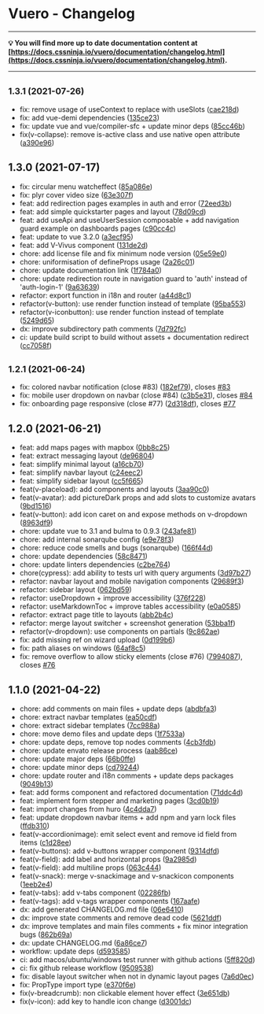 # Vuero - Changelog

---

**💡 You will find more up to date documentation content at [https://docs.cssninja.io/vuero/documentation/changelog.html](https://docs.cssninja.io/vuero/documentation/changelog.html).**

---

## <small>1.3.1 (2021-07-26)</small>

- fix: remove usage of useContext to replace with useSlots ([cae218d](https://github.com/cssninja-digisquad/vuero/commit/cae218d))
- fix: add vue-demi dependencies ([135ce23](https://github.com/cssninja-digisquad/vuero/commit/135ce23))
- fix: update vue and vue/compiler-sfc + update minor deps ([85cc46b](https://github.com/cssninja-digisquad/vuero/commit/85cc46b))
- fix(v-collapse): remove is-active class and use native open attribute ([a390e96](https://github.com/cssninja-digisquad/vuero/commit/a390e96))

## 1.3.0 (2021-07-17)

- fix: circular menu watcheffect ([85a086e](https://github.com/cssninja-digisquad/vuero/commit/85a086e))
- fix: plyr cover video size ([63e307f](https://github.com/cssninja-digisquad/vuero/commit/63e307f))
- feat: add redirection pages examples in auth and error ([72eed3b](https://github.com/cssninja-digisquad/vuero/commit/72eed3b))
- feat: add simple quickstarter pages and layout ([78d09cd](https://github.com/cssninja-digisquad/vuero/commit/78d09cd))
- feat: add useApi and useUserSession composable + add navigation guard example on dashboards pages ([c90cc4c](https://github.com/cssninja-digisquad/vuero/commit/c90cc4c))
- feat: update to vue 3.2.0 ([a3ecf95](https://github.com/cssninja-digisquad/vuero/commit/a3ecf95))
- feat: add V-Vivus component ([131de2d](https://github.com/cssninja-digisquad/vuero/commit/131de2d))
- chore: add license file and fix minimum node version ([05e59e0](https://github.com/cssninja-digisquad/vuero/commit/05e59e0))
- chore: uniformisation of defineProps usage ([2a26c01](https://github.com/cssninja-digisquad/vuero/commit/2a26c01))
- chore: update documentation link ([1f784a0](https://github.com/cssninja-digisquad/vuero/commit/1f784a0))
- chore: update redirection route in navigation guard to 'auth' instead of 'auth-login-1' ([9a63639](https://github.com/cssninja-digisquad/vuero/commit/9a63639))
- refactor: export function in i18n and router ([a44d8c1](https://github.com/cssninja-digisquad/vuero/commit/a44d8c1))
- refactor(v-button): use render function instead of template ([95ba553](https://github.com/cssninja-digisquad/vuero/commit/95ba553))
- refactor(v-iconbutton): use render function instead of template ([5249d65](https://github.com/cssninja-digisquad/vuero/commit/5249d65))
- dx: improve subdirectory path comments ([7d792fc](https://github.com/cssninja-digisquad/vuero/commit/7d792fc))
- ci: update build script to build without assets + documentation redirect ([cc7058f](https://github.com/cssninja-digisquad/vuero/commit/cc7058f))

## <small>1.2.1 (2021-06-24)</small>

- fix: colored navbar notification (close #83) ([182ef79](https://github.com/cssninja-digisquad/vuero/commit/182ef79)), closes [#83](https://github.com/cssninja-digisquad/vuero/issues/83)
- fix: mobile user dropdown on navbar (close #84) ([c3b5e31](https://github.com/cssninja-digisquad/vuero/commit/c3b5e31)), closes [#84](https://github.com/cssninja-digisquad/vuero/issues/84)
- fix: onboarding page responsive (close #77) ([2d318df](https://github.com/cssninja-digisquad/vuero/commit/2d318df)), closes [#77](https://github.com/cssninja-digisquad/vuero/issues/77)

## 1.2.0 (2021-06-21)

- feat: add maps pages with mapbox ([0bb8c25](https://github.com/cssninja-digisquad/vuero/commit/0bb8c25))
- feat: extract messaging layout ([de96804](https://github.com/cssninja-digisquad/vuero/commit/de96804))
- feat: simplify minimal layout ([a16cb70](https://github.com/cssninja-digisquad/vuero/commit/a16cb70))
- feat: simplify navbar layout ([c24eec2](https://github.com/cssninja-digisquad/vuero/commit/c24eec2))
- feat: simplify sidebar layout ([cc5f665](https://github.com/cssninja-digisquad/vuero/commit/cc5f665))
- feat(v-placeload): add components and layouts ([3aa90c0](https://github.com/cssninja-digisquad/vuero/commit/3aa90c0))
- feat(v-avatar): add pictureDark props and add slots to customize avatars ([9bd1516](https://github.com/cssninja-digisquad/vuero/commit/9bd1516))
- feat(v-button): add icon caret on and expose methods on v-dropdown ([8963df9](https://github.com/cssninja-digisquad/vuero/commit/8963df9))
- chore: update vue to 3.1 and bulma to 0.9.3 ([243afe81](https://github.com/cssninja-digisquad/vuero/commit/243afe81))
- chore: add internal sonarqube config ([e9e78f3](https://github.com/cssninja-digisquad/vuero/commit/e9e78f3))
- chore: reduce code smells and bugs (sonarqube) ([166f44d](https://github.com/cssninja-digisquad/vuero/commit/166f44d))
- chore: update dependencies ([58c8471](https://github.com/cssninja-digisquad/vuero/commit/58c8471))
- chore: update linters dependencies ([c2be764](https://github.com/cssninja-digisquad/vuero/commit/c2be764))
- chore(cypress): add ability to tests url with query arguments ([3d97b27](https://github.com/cssninja-digisquad/vuero/commit/3d97b27))
- refactor: navbar layout and mobile navigation components ([29689f3](https://github.com/cssninja-digisquad/vuero/commit/29689f3))
- refactor: sidebar layout ([062bd59](https://github.com/cssninja-digisquad/vuero/commit/062bd59))
- refactor: useDropdown + improve accessibility ([376f228](https://github.com/cssninja-digisquad/vuero/commit/376f228))
- refactor: useMarkdownToc + improve tables accessibility ([e0a0585](https://github.com/cssninja-digisquad/vuero/commit/e0a0585))
- refactor: extract page title to layouts ([abb2b4c](https://github.com/cssninja-digisquad/vuero/commit/abb2b4c))
- refactor: merge layout switcher + screenshot generation ([53bba1f](https://github.com/cssninja-digisquad/vuero/commit/53bba1f))
- refactor(v-dropdown): use components on partials ([9c862ae](https://github.com/cssninja-digisquad/vuero/commit/9c862ae))
- fix: add missing ref on wizard upload ([0d199b6](https://github.com/cssninja-digisquad/vuero/commit/0d199b6))
- fix: path aliases on windows ([64af8c5](https://github.com/cssninja-digisquad/vuero/commit/64af8c5))
- fix: remove overflow to allow sticky elements (close #76) ([7994087](https://github.com/cssninja-digisquad/vuero/commit/7994087)), closes [#76](https://github.com/cssninja-digisquad/vuero/issues/76)

## 1.1.0 (2021-04-22)

- chore: add comments on main files + update deps ([abdbfa3](https://github.com/cssninja-digisquad/vuero/commit/abdbfa3))
- chore: extract navbar templates ([ea50cdf](https://github.com/cssninja-digisquad/vuero/commit/ea50cdf))
- chore: extract sidebar templates ([7cc988a](https://github.com/cssninja-digisquad/vuero/commit/7cc988a))
- chore: move demo files and update deps ([1f7533a](https://github.com/cssninja-digisquad/vuero/commit/1f7533a))
- chore: update deps, remove top nodes comments ([4cb3fdb](https://github.com/cssninja-digisquad/vuero/commit/4cb3fdb))
- chore: update envato release process ([aab86ce](https://github.com/cssninja-digisquad/vuero/commit/aab86ce))
- chore: update major deps ([66b0ffe](https://github.com/cssninja-digisquad/vuero/commit/66b0ffe))
- chore: update minor deps ([cd79244](https://github.com/cssninja-digisquad/vuero/commit/cd79244))
- chore: update router and i18n comments + update deps packages ([9049b13](https://github.com/cssninja-digisquad/vuero/commit/9049b13))
- feat: add forms component and refactored documentation ([71ddc4d](https://github.com/cssninja-digisquad/vuero/commit/71ddc4d))
- feat: implement form stepper and marketing pages ([3cd0b19](https://github.com/cssninja-digisquad/vuero/commit/3cd0b19))
- feat: import changes from huro ([4c4dda7](https://github.com/cssninja-digisquad/vuero/commit/4c4dda7))
- feat: update dropdown navbar items + add npm and yarn lock files ([ffdb310](https://github.com/cssninja-digisquad/vuero/commit/ffdb310))
- feat(v-accordionimage): emit select event and remove id field from items ([c1d28ee](https://github.com/cssninja-digisquad/vuero/commit/c1d28ee))
- feat(v-buttons): add v-buttons wrapper component ([9314dfd](https://github.com/cssninja-digisquad/vuero/commit/9314dfd))
- feat(v-field): add label and horizontal props ([9a2985d](https://github.com/cssninja-digisquad/vuero/commit/9a2985d))
- feat(v-field): add multiline props ([063c444](https://github.com/cssninja-digisquad/vuero/commit/063c444))
- feat(v-snack): merge v-snackimage and v-snackicon components ([1eeb2e4](https://github.com/cssninja-digisquad/vuero/commit/1eeb2e4))
- feat(v-tabs): add v-tabs component ([02286fb](https://github.com/cssninja-digisquad/vuero/commit/02286fb))
- feat(v-tags): add v-tags wrapper components ([167aafe](https://github.com/cssninja-digisquad/vuero/commit/167aafe))
- dx: add generated CHANGELOG.md file ([06e6410](https://github.com/cssninja-digisquad/vuero/commit/06e6410))
- dx: improve state comments and remove dead code ([5621ddf](https://github.com/cssninja-digisquad/vuero/commit/5621ddf))
- dx: improve templates and main files comments + fix minor integration bugs ([862b69a](https://github.com/cssninja-digisquad/vuero/commit/862b69a))
- dx: update CHANGELOG.md ([6a86ce7](https://github.com/cssninja-digisquad/vuero/commit/6a86ce7))
- workflow: update deps ([d593585](https://github.com/cssninja-digisquad/vuero/commit/d593585))
- ci: add macos/ubuntu/windows test runner with github actions ([5ff820d](https://github.com/cssninja-digisquad/vuero/commit/5ff820d))
- ci: fix github release workflow ([9509538](https://github.com/cssninja-digisquad/vuero/commit/9509538))
- fix: disable layout switcher when not in dynamic layout pages ([7a6d0ec](https://github.com/cssninja-digisquad/vuero/commit/7a6d0ec))
- fix: PropType import type ([e370f6e](https://github.com/cssninja-digisquad/vuero/commit/e370f6e))
- fix(v-breadcrumb): non clickable element hover effect ([3e651db](https://github.com/cssninja-digisquad/vuero/commit/3e651db))
- fix(v-icon): add key to handle icon change ([d3001dc](https://github.com/cssninja-digisquad/vuero/commit/d3001dc))
